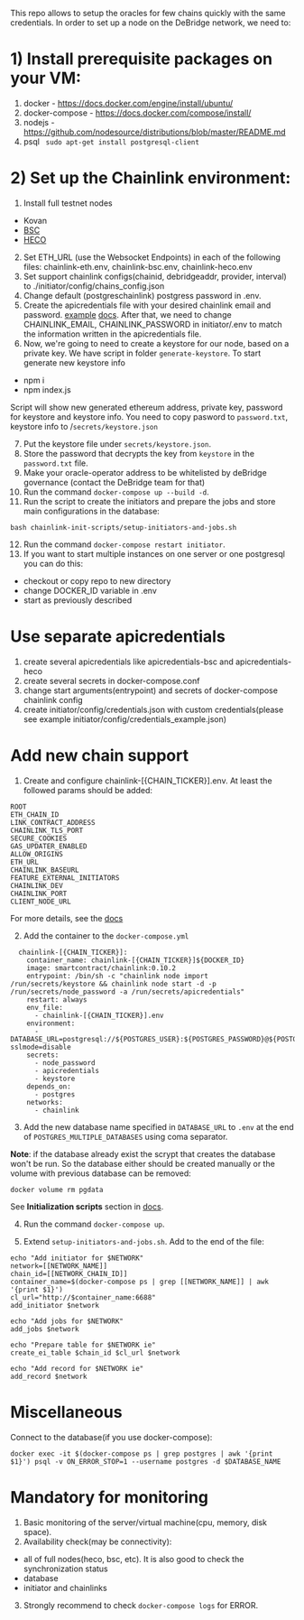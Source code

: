 This repo allows to setup the oracles for few chains quickly with the same credentials.
In order to set up a node on the DeBridge network, we need to:

# 1) Install prerequisite packages on your VM: 

  1. docker 
    - https://docs.docker.com/engine/install/ubuntu/
  2. docker-compose 
    - https://docs.docker.com/compose/install/
  3. nodejs 
    - https://github.com/nodesource/distributions/blob/master/README.md
  5. psql
    ``` sudo apt-get install postgresql-client```

# 2) Set up the Chainlink environment:
1. Install full testnet nodes
  - Kovan 
  - [BSC](https://docs.binance.org/smart-chain/developer/fullnode.html)
  - [HECO](https://docs.hecochain.com/#/dev/install)
2. Set ETH_URL (use the Websocket Endpoints) in each of the following files: chainlink-eth.env, chainlink-bsc.env, chainlink-heco.env
3. Set support chainlink configs(chainid, debridgeaddr, provider, interval) to ./initiator/config/chains_config.json 
4. Change default (postgreschainlink) postgress password in .env.
5. Create the apicredentials file with your desired chainlink email and password. [example](https://github.com/debridge-finance/debridge-launcher/blob/master/apicredentials.example) [docs](https://docs.chain.link/docs/miscellaneous/#use-password-and-api-files-on-startup). After that, we need to change CHAINLINK_EMAIL, CHAINLINK_PASSWORD in initiator/.env to match the information written in the apicredentials file.
6. Now, we're going to need to create a keystore for our node, based on a private key. We have script in folder `generate-keystore`. To start generate new keystore info
  - npm i
  - npm index.js
  
  Script will show new generated ethereum address, private key, password for keystore and keystore info. You need to copy pasword to `password.txt`, keystore info to /`secrets/keystore.json`
  
7. Put the keystore file under `secrets/keystore.json`.
8. Store the password that decrypts the key from `keystore` in the `password.txt` file.
9. Make your oracle-operator address to be whitelisted by deBridge governance (contact the DeBridge team for that)
10. Run the command `docker-compose up --build -d`.
11. Run the script to create the initiators and prepare the jobs and store main configurations in the database:
```
bash chainlink-init-scripts/setup-initiators-and-jobs.sh
```
12. Run the command `docker-compose restart initiator`.
13. If you want to start multiple instances on one server or one postgresql you can do this:
  - checkout or copy repo to new directory
  - change DOCKER_ID variable in .env
  - start as previously described

# Use separate apicredentials

1. create several apicredentials like apicredentials-bsc and apicredentials-heco
2. create several secrets in docker-compose.conf
3. change start arguments(entrypoint) and secrets of docker-compose chainlink config
4. create initiator/config/credentials.json with custom credentials(please see example initiator/config/credentials_example.json)

# Add new chain support

1. Create and configure chainlink-[{CHAIN_TICKER}].env. At least the followed params should be added:

```
ROOT
ETH_CHAIN_ID
LINK_CONTRACT_ADDRESS
CHAINLINK_TLS_PORT
SECURE_COOKIES
GAS_UPDATER_ENABLED
ALLOW_ORIGINS
ETH_URL
CHAINLINK_BASEURL
FEATURE_EXTERNAL_INITIATORS
CHAINLINK_DEV
CHAINLINK_PORT
CLIENT_NODE_URL
```

For more details, see the [docs](https://docs.chain.link/docs/configuration-variables)

2. Add the container to the `docker-compose.yml`

```
  chainlink-[{CHAIN_TICKER}]:
    container_name: chainlink-[{CHAIN_TICKER}]${DOCKER_ID}
    image: smartcontract/chainlink:0.10.2
    entrypoint: /bin/sh -c "chainlink node import /run/secrets/keystore && chainlink node start -d -p /run/secrets/node_password -a /run/secrets/apicredentials"
    restart: always
    env_file:
      - chainlink-[{CHAIN_TICKER}].env
    environment:
      - DATABASE_URL=postgresql://${POSTGRES_USER}:${POSTGRES_PASSWORD}@${POSTGRES_HOST}:${POSTGRES_PORT}/${HECO_DATABASE}?sslmode=disable
    secrets:
      - node_password
      - apicredentials
      - keystore
    depends_on:
      - postgres
    networks:
      - chainlink
```

3. Add the new database name specified in `DATABASE_URL` to `.env` at the end of `POSTGRES_MULTIPLE_DATABASES` using coma separator.

**Note**: if the database already exist the scrypt that creates the database won't be run. So the database either should be created manually or the volume with previous database can be removed:

```
docker volume rm pgdata
```

See **Initialization scripts** section in [docs](https://hub.docker.com/_/postgres).

4. Run the command `docker-compose up`.

5. Extend `setup-initiators-and-jobs.sh`. Add to the end of the file:

```
echo "Add initiator for $NETWORK"
network=[[NETWORK_NAME]]
chain_id=[[NETWORK_CHAIN_ID]]
container_name=$(docker-compose ps | grep [[NETWORK_NAME]] | awk '{print $1}')
cl_url="http://$container_name:6688"
add_initiator $network

echo "Add jobs for $NETWORK"
add_jobs $network

echo "Prepare table for $NETWORK ie"
create_ei_table $chain_id $cl_url $network

echo "Add record for $NETWORK ie"
add_record $network
```


# Miscellaneous

Connect to the database(if you use docker-compose):

```
docker exec -it $(docker-compose ps | grep postgres | awk '{print $1}') psql -v ON_ERROR_STOP=1 --username postgres -d $DATABASE_NAME
```


# Mandatory for monitoring

1. Basic monitoring of the server/virtual machine(cpu, memory, disk space).
2. Availability check(may be connectivity):
  - all of full nodes(heco, bsc, etc). It is also good to check the synchronization status
  - database
  - initiator and chainlinks
3. Strongly recommend to check `docker-compose logs` for ERROR.
